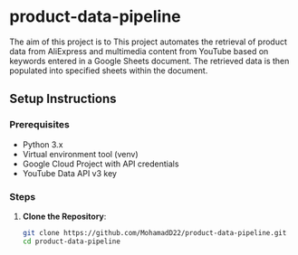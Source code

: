 # product-data-pipeline
The aim of this project is to This project automates the retrieval of product data from AliExpress and multimedia content from YouTube based on keywords entered in a Google Sheets document. The retrieved data is then populated into specified sheets within the document.

## Setup Instructions

### Prerequisites
- Python 3.x
- Virtual environment tool (venv)
- Google Cloud Project with API credentials
- YouTube Data API v3 key

### Steps
1. **Clone the Repository**:
   ```bash
   git clone https://github.com/MohamadD22/product-data-pipeline.git
   cd product-data-pipeline 
